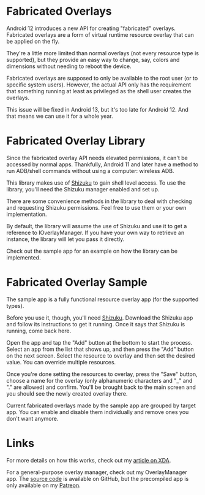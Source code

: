 # Fabricated Overlays

Android 12 introduces a new API for creating "fabricated" overlays. Fabricated overlays are a form of virtual runtime resource overlay that can be applied on the fly. 

They're a little more limited than normal overlays (not every resource type is supported), but they provide an easy way to change, say, colors and dimensions without needing to reboot the device.

Fabricated overlays are supposed to only be available to the root user (or to specific system users). However, the actual API only has the requirement that something running at least as privileged as the shell user creates the overlays.

This issue will be fixed in Android 13, but it's too late for Android 12. And that means we can use it for a whole year.

# Fabricated Overlay Library

Since the fabricated overlay API needs elevated permissions, it can't be accessed by normal apps. Thankfully, Android 11 and later have a method to run ADB/shell commands without using a computer: wireless ADB.

This library makes use of [Shizuku](https://shizuku.rikka.app) to gain shell level access. To use the library, you'll need the Shizuku manager enabled and set up.

There are some convenience methods in the library to deal with checking and requesting Shizuku permissions. Feel free to use them or your own implementation. 

By default, the library will assume the use of Shizuku and use it to get a reference to IOverlayManager. If you have your own way to retrieve an instance, the library will let you pass it directly.

Check out the sample app for an example on how the library can be implemented.

# Fabricated Overlay Sample

The sample app is a fully functional resource overlay app (for the supported types).

Before you use it, though, you'll need [Shizuku](https://shizuku.rikka.app). Download the Shizuku app and follow its instructions to get it running. Once it says that Shizuku is running, come back here.

Open the app and tap the "Add" button at the bottom to start the process. Select an app from the list that shows up, and then press the "Add" button on the next screen. Select the resource to overlay and then set the desired value. You can override multiple resources.

Once you're done setting the resources to overlay, press the "Save" button, choose a name for the overlay (only alphanumeric characters and "_" and "." are allowed) and confirm. You'll be brought back to the main screen and you should see the newly created overlay there.

Current fabricated overlays made by the sample app are grouped by target app. You can enable and disable them individually and remove ones you don't want anymore.

# Links

For more details on how this works, check out my [article on XDA](https://xda-developers.com/android-12-theming).

For a general-purpose overlay manager, check out my OverlayManager app. The [source code](https://github.com/zacharee/OverlayManager) is available on GitHub, but the precompiled app is only available on my [Patreon](https://patreon.com/zacharywander).